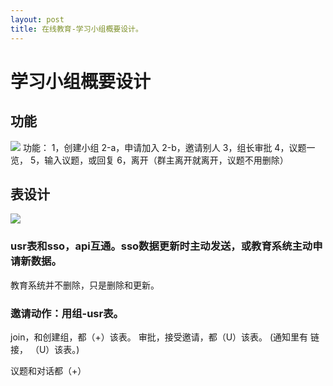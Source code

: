 ```yaml
---
layout: post
title: 在线教育-学习小组概要设计。
---
```





# 学习小组概要设计

## 功能
![](/docs/images/StudyGroup2.jpg)
功能：
1，创建小组
2-a，申请加入
2-b，邀请别人
3，组长审批
4，议题一览，
5，输入议题，或回复
6，离开（群主离开就离开，议题不用删除）

## 表设计
![](/docs/images/StudyGroup1.jpg)

### usr表和sso，api互通。sso数据更新时主动发送，或教育系统主动申请新数据。
教育系统并不删除，只是删除和更新。

### 邀请动作：用组-usr表。
join，和创建组，都（+）该表。
审批，接受邀请，都（U）该表。
(通知里有 链接， （U）该表。)


议题和对话都（+）


